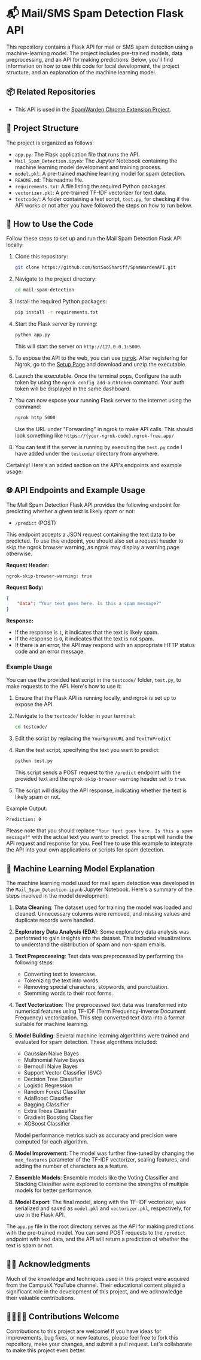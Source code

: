 # 📬 Mail/SMS Spam Detection Flask API

This repository contains a Flask API for mail or SMS spam detection using a machine-learning model. The project includes pre-trained models, data preprocessing, and an API for making predictions. Below, you'll find information on how to use this code for local development, the project structure, and an explanation of the machine learning model. 


## 📦 Related Repositories
- This API is used in the [SpamWarden Chrome Extension Project](https://github.com/NotSooShariff/Mail-Spam-Classification).

## 📁 Project Structure

The project is organized as follows:

- `app.py`: The Flask application file that runs the API.
- `Mail_Spam_Detection.ipynb`: The Jupyter Notebook containing the machine learning model development and training process.
- `model.pkl`: A pre-trained machine learning model for spam detection.
- `README.md`: This readme file.
- `requirements.txt`: A file listing the required Python packages.
- `vectorizer.pkl`: A pre-trained TF-IDF vectorizer for text data.
- `testcode/`: A folder containing a test script, `test.py`, for checking if the API works or not after you have followed the steps on how to run below.

## 🚀 How to Use the Code

Follow these steps to set up and run the Mail Spam Detection Flask API locally:

1. Clone this repository:

   ```bash
   git clone https://github.com/NotSooShariff/SpamWardenAPI.git
   ```

2. Navigate to the project directory:

   ```bash
   cd mail-spam-detection
   ```

3. Install the required Python packages:

   ```bash
   pip install -r requirements.txt
   ```

4. Start the Flask server by running:

   ```bash
   python app.py
   ```

   This will start the server on `http://127.0.0.1:5000`.

5. To expose the API to the web, you can use [ngrok](https://ngrok.com/). After registering for Ngrok, go to the [Setup Page](https://dashboard.ngrok.com/get-started/setup) and download and unzip the executable.
6. Launch the executable. Once the terminal pops, Configure the auth token by using the `ngrok config add-authtoken` command. Your auth token will be displayed in the same dashboard.
7. You can now expose your running Flask server to the internet using the command:

   ```bash
   ngrok http 5000
   ```

   Use the URL under "Forwarding" in ngrok to make API calls. This should look something like `https://{your-ngrok-code}.ngrok-free.app/`
8. You can test if the server is running by executing the `test.py` code I have added under the `testcode/` directory from anywhere.

Certainly! Here's an added section on the API's endpoints and example usage:

## 🌐 API Endpoints and Example Usage

The Mail Spam Detection Flask API provides the following endpoint for predicting whether a given text is likely spam or not:

- `/predict` (POST)

This endpoint accepts a JSON request containing the text data to be predicted. To use this endpoint, you should also set a request header to skip the ngrok browser warning, as ngrok may display a warning page otherwise.

**Request Header:**
```
ngrok-skip-browser-warning: true
```

**Request Body:**
```json
{
    "data": "Your text goes here. Is this a spam message?"
}
```

**Response:**
- If the response is `1`, it indicates that the text is likely spam.
- If the response is `0`, it indicates that the text is not spam.
- If there is an error, the API may respond with an appropriate HTTP status code and an error message.

### Example Usage

You can use the provided test script in the `testcode/` folder, `test.py`, to make requests to the API. Here's how to use it:

1. Ensure that the Flask API is running locally, and ngrok is set up to expose the API.

2. Navigate to the `testcode/` folder in your terminal:

   ```bash
   cd testcode/
   ```

3. Edit the script by replacing the `YourNgrokURL` and `TextToPredict`
4. Run the test script, specifying the text you want to predict:

   ```bash
   python test.py 
   ```

   This script sends a POST request to the `/predict` endpoint with the provided text and the `ngrok-skip-browser-warning` header set to `true`.

5. The script will display the API response, indicating whether the text is likely spam or not.

Example Output:
```
Prediction: 0
```

Please note that you should replace `"Your text goes here. Is this a spam message?"` with the actual text you want to predict. The script will handle the API request and response for you. Feel free to use this example to integrate the API into your own applications or scripts for spam detection.

## 🧠 Machine Learning Model Explanation

The machine learning model used for mail spam detection was developed in the `Mail_Spam_Detection.ipynb` Jupyter Notebook. Here's a summary of the steps involved in the model development:

1. **Data Cleaning**: The dataset used for training the model was loaded and cleaned. Unnecessary columns were removed, and missing values and duplicate records were handled.

2. **Exploratory Data Analysis (EDA)**: Some exploratory data analysis was performed to gain insights into the dataset. This included visualizations to understand the distribution of spam and non-spam emails.

3. **Text Preprocessing**: Text data was preprocessed by performing the following steps:
   - Converting text to lowercase.
   - Tokenizing the text into words.
   - Removing special characters, stopwords, and punctuation.
   - Stemming words to their root forms.

4. **Text Vectorization**: The preprocessed text data was transformed into numerical features using TF-IDF (Term Frequency-Inverse Document Frequency) vectorization. This step converted text data into a format suitable for machine learning.

5. **Model Building**: Several machine learning algorithms were trained and evaluated for spam detection. These algorithms included:
   - Gaussian Naive Bayes
   - Multinomial Naive Bayes
   - Bernoulli Naive Bayes
   - Support Vector Classifier (SVC)
   - Decision Tree Classifier
   - Logistic Regression
   - Random Forest Classifier
   - AdaBoost Classifier
   - Bagging Classifier
   - Extra Trees Classifier
   - Gradient Boosting Classifier
   - XGBoost Classifier

   Model performance metrics such as accuracy and precision were computed for each algorithm.

6. **Model Improvement**: The model was further fine-tuned by changing the `max_features` parameter of the TF-IDF vectorizer, scaling features, and adding the number of characters as a feature.

7. **Ensemble Models**: Ensemble models like the Voting Classifier and Stacking Classifier were explored to combine the strengths of multiple models for better performance.

8. **Model Export**: The final model, along with the TF-IDF vectorizer, was serialized and saved as `model.pkl` and `vectorizer.pkl`, respectively, for use in the Flask API.

The `app.py` file in the root directory serves as the API for making predictions with the pre-trained model. You can send POST requests to the `/predict` endpoint with text data, and the API will return a prediction of whether the text is spam or not.

## 🙏🏽 Acknowledgments

Much of the knowledge and techniques used in this project were acquired from the CampusX YouTube channel. Their educational content played a significant role in the development of this project, and we acknowledge their valuable contributions.

## 🫱🏾‍🫲🏽 Contributions Welcome

Contributions to this project are welcome! If you have ideas for improvements, bug fixes, or new features, please feel free to fork this repository, make your changes, and submit a pull request. Let's collaborate to make this project even better.
